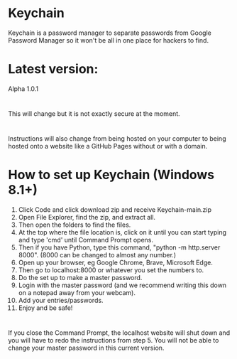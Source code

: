 # Keychain
Keychain is a password manager to separate passwords from Google Password Manager so it won't be all in one place for hackers to find.

# Latest version:
Alpha 1.0.1
#
This will change but it is not exactly secure at the moment.
#
Instructions will also change from being hosted on your computer to being hosted onto a website like a GitHub Pages without or with a domain.

# How to set up Keychain (Windows 8.1+)
1. Click Code and click download zip and receive Keychain-main.zip
2. Open File Explorer, find the zip, and extract all.
3. Then open the folders to find the files.
4. At the top where the file location is, click on it until you can start typing and type 'cmd' until Command Prompt opens.
5. Then if you have Python, type this command, "python -m http.server 8000". (8000 can be changed to almost any number.)
6. Open up your browser, eg Google Chrome, Brave, Microsoft Edge.
7. Then go to localhost:8000 or whatever you set the numbers to.
8. Do the set up to make a master password.
9. Login with the master password (and we recommend writing this down on a notepad away from your webcam).
10. Add your entries/passwords.
11. Enjoy and be safe!
#
If you close the Command Prompt, the localhost website will shut down and you will have to redo the instructions from step 5. You will not be able to change your master password in this current version.
